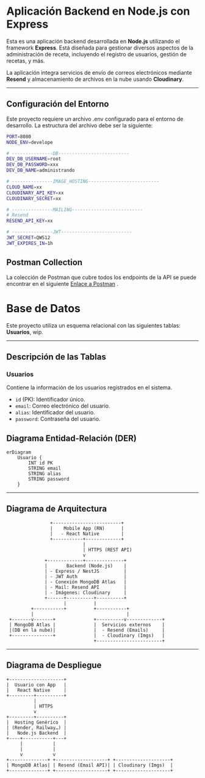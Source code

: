# Aplicación Backend en Node.js con Express

Esta es una aplicación backend desarrollada en **Node.js** utilizando el framework **Express**. Está diseñada para gestionar diversos aspectos de la administración de receta, incluyendo el registro de usuarios, gestión de recetas, y más.

La aplicación integra servicios de envío de correos electrónicos mediante **Resend** y almacenamiento de archivos en la nube usando **Cloudinary**.

---

## Configuración del Entorno
Este proyecto requiere un archivo .env configurado para el entorno de desarrollo. La estructura del archivo debe ser la siguiente:

```bash
PORT=8080
NODE_ENV=develope

# ---------------DB--------------------------
DEV_DB_USERNAME=root
DEV_DB_PASSWORD=xxx
DEV_DB_NAME=administrando

# ---------------IMAGE_HOSTING--------------------------
CLOUD_NAME=xx
CLOUDINARY_API_KEY=xx
CLOUDINARY_SECRET=xx

# ---------------MAILING--------------------------
# Resend
RESEND_API_KEY=xx

# ---------------JWT--------------------------
JWT_SECRET=QWS12
JWT_EXPIRES_IN=1h

```

## Postman Collection

La colección de Postman que cubre todos los endpoints de la API se puede encontrar en el siguiente [Enlace a Postman](https://documenter.getpostman.com/view/39583512/2sAYBYfVSy) .


# Base de Datos

Este proyecto utiliza un esquema relacional con las siguientes tablas: **Usuarios**, wip.

---

## **Descripción de las Tablas**

### **Usuarios**
Contiene la información de los usuarios registrados en el sistema.

- `id` (PK): Identificador único.
- `email`: Correo electrónico del usuario.
- `alias`: Identificador del usuario.
- `password`: Contraseña del usuario.



## **Diagrama Entidad-Relación (DER)**

```mermaid
erDiagram
    Usuario {
        INT id PK
        STRING email
        STRING alias
        STRING password
    }
```
---
## **Diagrama de Arquitectura**

```
                +-------------------------+
                |    Mobile App (RN)      |
                |   - React Native        |
                +-----------+-------------+
                            |
                            | HTTPS (REST API)
                            v
              +-------------+--------------+
              |       Backend (Node.js)    |
              | - Express / NestJS         |
              | - JWT Auth                 |
              | - Conexión MongoDB Atlas   |
              | - Mail: Resend API         |
              | - Imágenes: Cloudinary     |
              +------+----------+----------+
                     |          |
         +-----------+          +-----------+
         |                                  |
 +-------v-------+              +----------v-------------+
 | MongoDB Atlas |              |  Servicios externos    |
 |(DB en la nube)|              |  - Resend (Emails)     |
 +---------------+              |  - Cloudinary (Imgs)   |
                                +------------------------+

```

---

## **Diagrama de Despliegue**
```
+--------------------+
|  Usuario con App   |
|   React Native     |
+---------+----------+
          |
          | HTTPS
          v
+---------+----------+
|  Hosting Genérico  |
| (Render, Railway…) |
|   Node.js Backend  |
+----+-----------+---+
     |           |
     |           |
     v           v
+--------------+ +-------------------+ +--------------------+
| MongoDB Atlas| | Resend (Email API)| | Cloudinary (Imgs)  |
+--------------+ +-------------------+ +--------------------+

```

